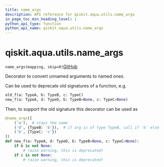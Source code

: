 ```yaml
---
title: name_args
description: API reference for qiskit.aqua.utils.name_args
in_page_toc_min_heading_level: 1
python_api_type: function
python_api_name: qiskit.aqua.utils.name_args
---
```


<span id="qiskit-aqua-utils-name-args" />

# qiskit.aqua.utils.name\_args

<span id="qiskit.aqua.utils.name_args" />

`name_args(mapping, skip=0)`[GitHub](https://github.com/qiskit-community/qiskit-aqua/tree/stable/0.8/qiskit/aqua/utils/name_unnamed_args.py "view source code")

Decorator to convert unnamed arguments to named ones.

Can be used to deprecate old signatures of a function, e.g.

```python
old_f(a: TypeA, b: TypeB, c: TypeC)
new_f(a: TypeA, d: TypeD, b: TypeB=None, c: TypeC=None)
```

Then, to support the old signature this decorator can be used as

```python
@name_args([
    ('a'),  # stays the same
    ('d', {TypeB: 'b'}),  # if arg is of type TypeB, call if 'b' else 'd'
    ('b', {TypeC: 'c'})
])
def new_f(a: TypeA, d: TypeD, b: TypeB=None, c: TypeC=None):
    if b is not None:
        # raise warning, this is deprecated!
    if c is not None:
        # raise warning, this is deprecated!
```

